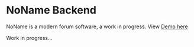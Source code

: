 # NoName Backend
NoName is a modern forum software, a work in progress. View [Demo here](http://thenoname.herokuapp.com)

Work in progress...
